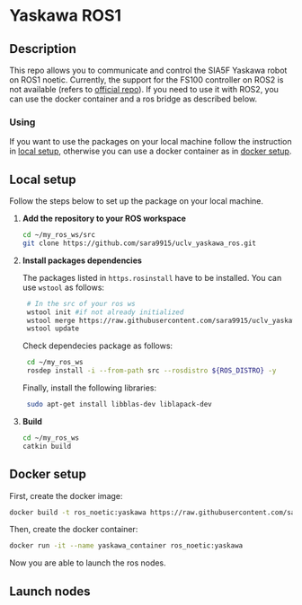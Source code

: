 # Yaskawa ROS1

## Description
This repo allows you to communicate and control the SIA5F Yaskawa robot on ROS1 noetic. Currently, the support for the FS100 controller on ROS2 is not available (refers to [official repo](https://github.com/Yaskawa-Global/motoros2)). If you need to use it with ROS2, you can use the docker container and a ros bridge as described below.

### Using 
If you want to use the packages on your local machine follow the instruction in [local setup](#local-setup), otherwise you can use a docker container as in [docker setup](#docker-setup).

## Local setup
Follow the steps below to set up the package on your local machine. 

1. **Add the repository to your ROS workspace**
    ```bash
    cd ~/my_ros_ws/src
    git clone https://github.com/sara9915/uclv_yaskawa_ros.git
    ```

2. **Install packages dependencies**
   
    The packages listed in `https.rosinstall` have to be installed. You can use `wstool` as follows:
   ```bash
    # In the src of your ros ws
    wstool init #if not already initialized
    wstool merge https://raw.githubusercontent.com/sara9915/uclv_yaskawa_ros/main/https.rosinstall
    wstool update
    ```
   Check dependecies package as follows:
   ```bash
    cd ~/my_ros_ws
    rosdep install -i --from-path src --rosdistro ${ROS_DISTRO} -y
    ```

   Finally, install the following libraries:
   ```bash
    sudo apt-get install libblas-dev liblapack-dev
    ```
   
4. **Build**
    ```bash
    cd ~/my_ros_ws
    catkin build 
    ```


## Docker setup
First, create the docker image:
```bash
docker build -t ros_noetic:yaskawa https://raw.githubusercontent.com/sara9915/uclv_yaskawa_ros/main/Dockerfile
```
Then, create the docker container:
```bash
docker run -it --name yaskawa_container ros_noetic:yaskawa
```
Now you are able to launch the ros nodes.

## Launch nodes


